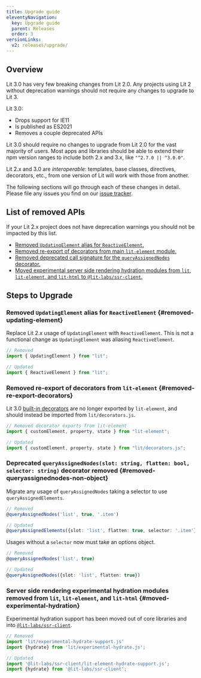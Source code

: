 ```yaml
---
title: Upgrade guide
eleventyNavigation:
  key: Upgrade guide
  parent: Releases
  order: 3
versionLinks:
  v2: releases/upgrade/
---
```


## Overview

Lit 3.0 has very few breaking changes from Lit 2.0. Any projects using Lit 2
without deprecation warnings should not require any changes to upgrade to Lit 3.

Lit 3.0:

- Drops support for IE11
- Is published as ES2021
- Removes a couple deprecated APIs

Lit 3.0 should require no changes to upgrade from Lit 2.0 for the vast majority
of users. Most apps and libraries should be able to extend their npm version
ranges to include both 2.x and 3.x, like `"^2.7.0 || ^3.0.0"`.

Lit 2.x and 3.0 are _interoperable_: templates, base classes, directives,
decorators, etc., from one version of Lit will work with those from another.

The following sections will go through each of these changes in detail. Please
file any issues you find on our [issue
tracker](https://github.com/lit/lit/issues).

## List of removed APIs

If your Lit 2.x project does not have deprecation warnings you should not be
impacted by this list.

 - [Removed `UpdatingElement` alias for `ReactiveElement`.](#removed-updating-element)
 - [Removed re-export of decorators from main `lit-element` module.](#removed-re-export-decorators)
 - [Removed deprecated call signature for the `queryAssignedNodes` decorator.](#removed-queryassignednodes-non-object)
 - [Moved experimental server side rendering hydration modules from `lit`, `lit-element`, and `lit-html` to `@lit-labs/ssr-client`.](#moved-experimental-hydration)

## Steps to Upgrade

### Removed `UpdatingElement` alias for `ReactiveElement` {#removed-updating-element}

Replace Lit 2.x usage of `UpdatingElement` with `ReactiveElement`. This is not a
functional change as `UpdatingElement` was aliasing `ReactiveElement`.

```ts
// Removed
import { UpdatingElement } from "lit";

// Updated
import { ReactiveElement } from "lit";
```

### Removed re-export of decorators from `lit-element` {#removed-re-export-decorators}

Lit 3.0 [built-in
decorators](/docs/v3/components/decorators/#built-in-decorators) are no longer
exported by `lit-element`, and should instead be imported from
`lit/decorators.js`.

```ts
// Removed decorator exports from lit-element
import { customElement, property, state } from "lit-element";

// Updated
import { customElement, property, state } from "lit/decorators.js";
```

### Deprecated `queryAssignedNodes(slot: string, flatten: bool, selector: string)` decorator removed {#removed-queryassignednodes-non-object}

Migrate any usage of `queryAssignedNodes` taking a selector to use `queryAssignedElements`.

```ts
// Removed
@queryAssignedNodes('list', true, '.item')

// Updated
@queryAssignedElements({slot: 'list', flatten: true, selector: '.item'})
```

Usages without a `selector` now must take an options object.

```ts
// Removed
@queryAssignedNodes('list', true)

// Updated
@queryAssignedNodes({slot: 'list', flatten: true})
```

### Server side rendering experimental hydration modules removed from `lit`, `lit-element`, and `lit-html` {#moved-experimental-hydration}

Experimental hydration support has been moved out of core libraries and into
[`@lit-labs/ssr-client`](https://www.npmjs.com/package/@lit-labs/ssr-client).

```ts
// Removed
import 'lit/experimental-hydrate-support.js'
import {hydrate} from 'lit/experimental-hydrate.js';

// Updated
import '@lit-labs/ssr-client/lit-element-hydrate-support.js';
import {hydrate} from '@lit-labs/ssr-client';
```
